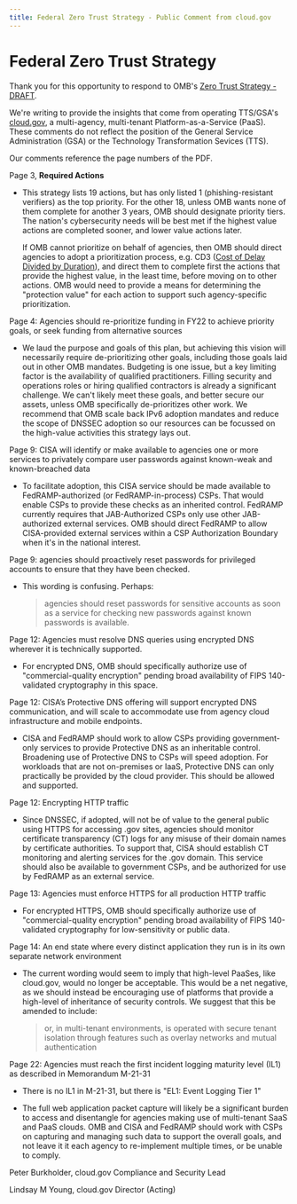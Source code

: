 ```yaml
---
title: Federal Zero Trust Strategy - Public Comment from cloud.gov
---
```


# Federal Zero Trust Strategy


Thank you for this opportunity to respond to OMB's [Zero Trust Strategy - DRAFT](https://zerotrust.cyber.gov/downloads/Office%20of%20Management%20and%20Budget%20-%20Federal%20Zero%20Trust%20Strategy%20-%20DRAFT%20For%20Public%20Comment%20-%202021-09-07.pdf).

We're writing to provide the insights that come from operating TTS/GSA's [cloud.gov](https://cloud.gov), a multi-agency, multi-tenant Platform-as-a-Service (PaaS). These comments do not reflect the position of the General Service Administration (GSA) or the Technology Transformation Sevices (TTS).


Our comments reference the page numbers of the PDF.


Page 3, **Required Actions**

* This strategy lists 19 actions, but has only listed 1 (phishing-resistant verifiers) as the top priority.  For the other 18, unless OMB wants none of them complete for another 3 years, OMB should designate priority tiers. The nation's cybersecurity needs will be best met if the highest value actions are completed sooner, and lower value actions later.  

  If OMB cannot prioritize on behalf of agencies, then OMB should direct agencies to adopt a prioritization process, e.g. CD3 ([Cost of Delay Divided by Duration](https://blackswanfarming.com/cost-of-delay-divided-by-duration/)), and direct them to complete first the actions that provide the highest value, in the least time, before moving on to other actions. OMB would need to provide a means for determining the "protection value" for each action to support such agency-specific prioritization.

Page 4: Agencies should re-prioritize funding in FY22 to achieve priority goals, or seek funding from alternative sources

* We laud the purpose and goals of this plan, but achieving this vision will necessarily require de-prioritizing other goals, including those goals laid out in other OMB mandates. Budgeting is one issue, but a key limiting factor is the availability of qualified practitioners. Filling security and operations roles or hiring qualified contractors is already a significant challenge.  We can't likely meet these goals, and better secure our assets, unless OMB specifically de-prioritizes other work.  We recommend that OMB scale back IPv6 adoption mandates and reduce the scope of DNSSEC adoption so our resources can be focussed on the high-value activities this strategy lays out.

Page 9: CISA will identify or make available to agencies one or more services to privately compare user passwords against known-weak and known-breached data

* To facilitate adoption, this CISA service should be made available to FedRAMP-authorized (or FedRAMP-in-process) CSPs. That would enable CSPs to provide these checks as an inherited control.  FedRAMP currently requires that JAB-Authorized CSPs only use other JAB-authorized external services. OMB should direct FedRAMP to allow CISA-provided external services within a CSP Authorization Boundary when it's in the national interest.

Page 9: agencies should proactively reset passwords for privileged accounts to ensure that they have been checked.

* This wording is confusing. Perhaps:
  > agencies should reset passwords for sensitive accounts as soon as a service for checking new passwords against known passwords is available.

Page 12: Agencies must resolve DNS queries using encrypted DNS wherever it is technically supported.

* For encrypted DNS, OMB should specifically authorize use of "commercial-quality encryption" pending broad availability of FIPS 140-validated cryptography in this space.

Page 12: CISA’s Protective DNS offering will support encrypted DNS communication, and will scale to accommodate use from agency cloud infrastructure and mobile endpoints.

* CISA and FedRAMP should work to allow CSPs providing government-only services to provide Protective DNS as an inheritable control. Broadening use of Protective DNS to CSPs will speed adoption.  For workloads that are not on-premises or IaaS, Protective DNS can only practically be provided by the cloud provider. This should be allowed and supported.

Page 12: Encrypting HTTP traffic

* Since DNSSEC, if adopted, will not be of value to the general public using HTTPS for accessing .gov sites, agencies should monitor certificate transparency (CT) logs for any misuse of their domain names by certificate authorities.
To support that, CISA should establish CT monitoring and alerting services for the .gov domain. This service should also be available to government CSPs, and be authorized for use by FedRAMP as an external service. 

Page 13: Agencies must enforce HTTPS for all production HTTP traffic

* For encrypted HTTPS, OMB should specifically authorize use of "commercial-quality encryption" pending broad availability of FIPS 140-validated cryptography for low-sensitivity or public data.

Page 14: An end state where every distinct application they run is in its own separate network environment

* The current wording would seem to imply that high-level PaaSes, like cloud.gov, would no longer be acceptable. This would be a net negative, as we should instead be encouraging use of platforms that provide a high-level of inheritance of security controls.  We suggest that this be amended to include: 
  > or, in multi-tenant environments, is operated with secure tenant isolation through features such as overlay networks and mutual authentication

Page 22: Agencies must reach the first incident logging maturity level (IL1) as described in Memorandum M-21-31

* There is no IL1 in M-21-31, but there is "EL1: Event Logging Tier 1"

* The full web application packet capture will likely be a significant burden to access and disentangle for agencies making use of multi-tenant SaaS and PaaS clouds.  OMB and CISA and FedRAMP should work with CSPs on capturing and managing such data to support the overall goals, and not leave it it each agency to re-implement multiple times, or be unable to comply.



Peter Burkholder, cloud.gov Compliance and Security Lead

Lindsay M Young, cloud.gov Director (Acting)

